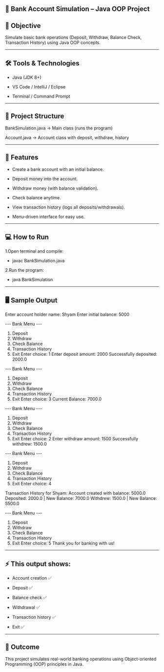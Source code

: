## 🏦 Bank Account Simulation – Java OOP Project

## 📌 Objective

Simulate basic bank operations (Deposit, Withdraw, Balance Check, Transaction History) using Java OOP concepts.

---

## 🛠 Tools & Technologies

- Java (JDK 8+)

- VS Code / IntelliJ / Eclipse

- Terminal / Command Prompt

---

## 📂 Project Structure

BankSimulation.java   → Main class (runs the program)

Account.java          → Account class with deposit, withdraw, history

---

## 🚀 Features

- Create a bank account with an initial balance.

- Deposit money into the account.

- Withdraw money (with balance validation).

- Check balance anytime.

- View transaction history (logs all deposits/withdrawals).

- Menu-driven interface for easy use.

---

## 💻 How to Run

1.Open terminal and compile:

- javac BankSimulation.java


2.Run the program:

- java BankSimulation

---

## 🖥 Sample Output
Enter account holder name: Shyam
Enter initial balance: 5000

--- Bank Menu ---

1. Deposit
2. Withdraw
3. Check Balance
4. Transaction History
5. Exit
Enter choice: 1
Enter deposit amount: 2000
Successfully deposited: 2000.0

--- Bank Menu ---

1. Deposit
2. Withdraw
3. Check Balance
4. Transaction History
5. Exit
Enter choice: 3
Current Balance: 7000.0

--- Bank Menu ---

1. Deposit
2. Withdraw
3. Check Balance
4. Transaction History
5. Exit
Enter choice: 2
Enter withdraw amount: 1500
Successfully withdrew: 1500.0

--- Bank Menu ---

1. Deposit
2. Withdraw
3. Check Balance
4. Transaction History
5. Exit
Enter choice: 4

Transaction History for Shyam:
Account created with balance: 5000.0
Deposited: 2000.0 | New Balance: 7000.0
Withdrew: 1500.0 | New Balance: 5500.0

--- Bank Menu ---

1. Deposit
2. Withdraw
3. Check Balance
4. Transaction History
5. Exit
Enter choice: 5
Thank you for banking with us!

---

## ⚡ This output shows:

- Account creation ✅

- Deposit ✅

- Balance check ✅

- Withdrawal ✅

- Transaction history ✅

- Exit ✅

---

## 🎯 Outcome

This project simulates real-world banking operations using Object-oriented Programming (OOP) principles in Java.
